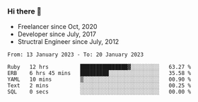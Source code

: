 ### Hi there 👋

- Freelancer since Oct, 2020
- Developer since July, 2017
- Structral Engineer since July, 2012

<!--START_SECTION:waka-->

```text
From: 13 January 2023 - To: 20 January 2023

Ruby   12 hrs          ███████████████▓░░░░░░░░░   63.27 %
ERB    6 hrs 45 mins   █████████░░░░░░░░░░░░░░░░   35.58 %
YAML   10 mins         ▒░░░░░░░░░░░░░░░░░░░░░░░░   00.90 %
Text   2 mins          ░░░░░░░░░░░░░░░░░░░░░░░░░   00.25 %
SQL    0 secs          ░░░░░░░░░░░░░░░░░░░░░░░░░   00.00 %
```

<!--END_SECTION:waka-->
